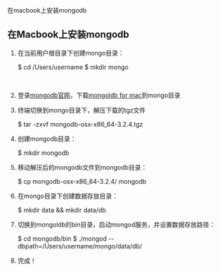 在macbook上安装mongodb

## 在Macbook上安装mongodb

1. 在当前用户根目录下创建mongo目录：

	$ cd /Users/username
	$ mkdir mongo

​

2. 登录[mongodb官网](https://www.mongodb.org/)，下载[mongoldb for mac](https://www.mongodb.org/dr/fastdl.mongodb.org/osx/mongodb-osx-x86_64-3.2.4.tgz/download)到mongo目录

3. 终端切换到mongo目录下，解压下载的tgz文件

	$ tar -zxvf mongodb-osx-x86_64-3.2.4.tgz

4. 创建mongodb目录：

	$ mkdir mongodb

5. 移动解压后的mongodb文件到mongodb目录：

	$ cp mongodb-osx-x86_64-3.2.4/ mongodb

6. 在mongo目录下创建数据存放目录：

	$ mkdir data && mkdir data/db

7. 切换到mongoldb的bin目录，启动mongod服务，并设置数据存放路径：

	$ cd mongodb/bin
	$ ./mongod --dbpath=/Users/username/mongo/data/db/

8. 完成！